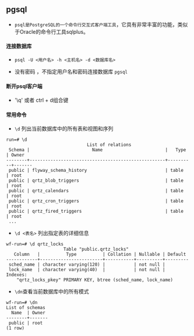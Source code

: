 ## pgsql
* `psql是PostgreSQL的一个命令行交互式客户端工具`，它具有非常丰富的功能，类似于Oracle的命令行工具sqlplus。

#### 连接数据库
* `psql -U <用户名> -h <主机名> -d <数据库名>`

* 没有密码 ，不指定用户名和密码连接数据库 `pgsql`

#### 断开psql客户端
* '\q' 或者 ctrl + d组合键

#### 常用命令

* `\d` 列出当前数据库中的所有表和视图和序列
```shell
run=# \d
                               List of relations
 Schema |                        Name                        |   Type   | Owner 
--------+----------------------------------------------------+----------+-------
 public | flyway_schema_history                              | table    | root
 public | qrtz_blob_triggers                                 | table    | root
 public | qrtz_calendars                                     | table    | root
 public | qrtz_cron_triggers                                 | table    | root
 public | qrtz_fired_triggers                                | table    | root
 ...
```

* `\d <表名>` 列出指定表的详细信息
```shell
wf-run=# \d qrtz_locks
                      Table "public.qrtz_locks"
   Column   |          Type          | Collation | Nullable | Default 
------------+------------------------+-----------+----------+---------
 sched_name | character varying(120) |           | not null | 
 lock_name  | character varying(40)  |           | not null | 
Indexes:
    "qrtz_locks_pkey" PRIMARY KEY, btree (sched_name, lock_name)
```

* `\dn`查看当前数据库中的所有模式
```shell
wf-run=# \dn
List of schemas
  Name  | Owner 
--------+-------
 public | root
(1 row)
```


